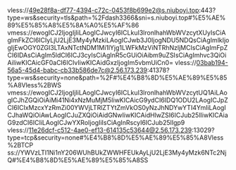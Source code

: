 vless://49e28f8a-df77-4394-c72c-0453f8b699e2@s.niuboyi.top:443?type=ws&security=tls&path=%2Fdash3366&sni=s.niuboyi.top#%E5%AE%89%E5%85%A8%E5%8A%A0%E5%AF%86
vmess://ewogICJ2IjogIjIiLAogICJwcyI6ICLkuI3lronlhahWbWVzcytXUyIsCiAgImFkZCI6ICIyLjU2LjE3My4yMzkiLAogICJwb3J0IjogNDU5NDQsCiAgImlkIjogIjEwOGY0ZGI3LTAxNTctNDM1Mi1lYjg1LWFkMzViNTRhNzljMCIsCiAgImFpZCI6IDAsCiAgIm5ldCI6ICJ3cyIsCiAgInR5cGUiOiAibm9uZSIsCiAgImhvc3QiOiAiIiwKICAicGF0aCI6ICIvIiwKICAidGxzIjogIm5vbmUiCn0=
vless://03bab194-56a5-45d4-babc-cb33b586de7c@2.56.173.239:41378?type=ws&security=none&path=%2F#%E4%B8%8D%E5%AE%89%E5%85%A8Vless%2BWS
vmess://ewogICJ2IjogIjIiLAogICJwcyI6ICLkuI3lronlhahWbWVzcytUQ1AiLAogICJhZGQiOiAiMi41Ni4xNzMuMjM5IiwKICAicG9ydCI6IDQ1ODU2LAogICJpZCI6ICIxMzcxYzRmZi00YWVjLTRlZTYtZmVkOS0yNzJhNDYwYTI4YmIiLAogICJhaWQiOiAwLAogICJuZXQiOiAidGNwIiwKICAidHlwZSI6ICJub25lIiwKICAiaG9zdCI6ICIiLAogICJwYXRoIjogIiIsCiAgInRscyI6ICJub25lIgp9
vless://11e26dcf-c512-4ae0-ef13-614135c53644@2.56.173.239:13029?type=tcp&security=none#%E4%B8%8D%E5%AE%89%E5%85%A8Vless%2BTCP
ss://YWVzLTI1Ni1nY206WUhBUkZWWHFEUkAyLjU2LjE3My4yMzk6NTc2NjQ#%E4%B8%8D%E5%AE%89%E5%85%A8SS
